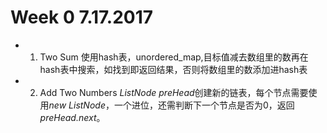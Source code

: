 # Week 0 7.17.2017

- 1. Two Sum
使用hash表，unordered_map,目标值减去数组里的数再在hash表中搜索，如找到即返回结果，否则将数组里的数添加进hash表

- 2. Add Two Numbers
*ListNode preHead*创建新的链表，每个节点需要使用*new ListNode*，一个进位，还需判断下一个节点是否为0，返回*preHead.next*。
